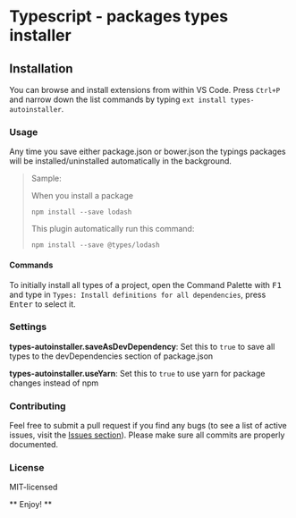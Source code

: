 # Typescript - packages types installer

## Installation 
You can browse and install extensions from within VS Code. Press `Ctrl+P` and narrow down the list commands by typing `ext install types-autoinstaller`.

### Usage
Any time you save either package.json or bower.json the typings packages will be installed/uninstalled automatically in the background.

> Sample:
> 
> When you install a package
> ```shell
> npm install --save lodash
> ```
> 
> This plugin automatically run this command: 
> ```shell
> npm install --save @types/lodash
> ```
>  


#### Commands
To initially install all types of a project, open the Command Palette with <kbd>F1</kbd> and type in `Types: Install definitions for all dependencies`, press <kbd>Enter</kbd> to select it.

### Settings

**types-autoinstaller.saveAsDevDependency**: Set this to `true` to save all types to the devDependencies section of package.json

**types-autoinstaller.useYarn**: Set this to `true` to use yarn for package changes instead of npm

### Contributing
Feel free to submit a pull request if you find any bugs (to see a list of active issues, visit the [Issues section](https://github.com/jvitor83/types-autoinstaller/issues)).
Please make sure all commits are properly documented.

### License
MIT-licensed

** Enjoy! **
